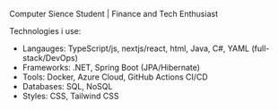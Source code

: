 Computer Sience Student | Finance and Tech Enthusiast

Technologies i use:
* Langauges: TypeScript/js, nextjs/react, html, Java, C#, YAML (full-stack/DevOps)
* Frameworks: .NET, Spring Boot (JPA/Hibernate)
* Tools: Docker, Azure Cloud, GitHub Actions CI/CD
* Databases: SQL, NoSQL
* Styles: CSS, Tailwind CSS
